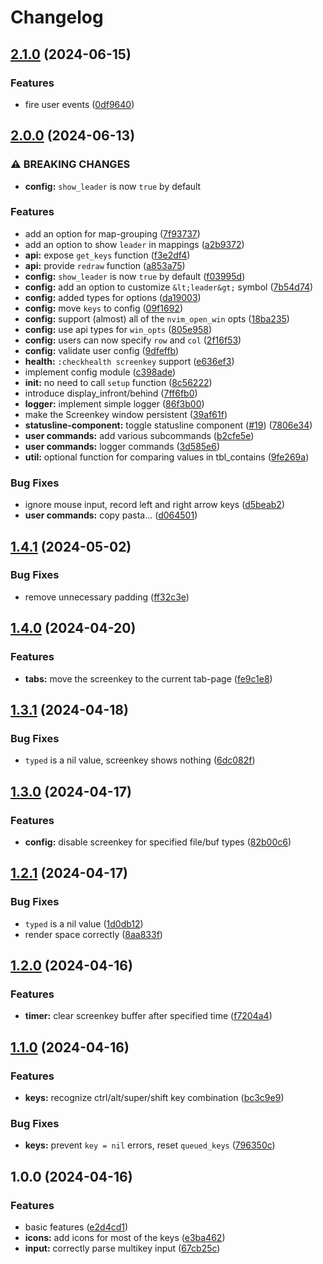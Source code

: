 # Changelog

## [2.1.0](https://github.com/NStefan002/screenkey.nvim/compare/v2.0.0...v2.1.0) (2024-06-15)


### Features

* fire user events ([0df9640](https://github.com/NStefan002/screenkey.nvim/commit/0df9640f04ca9668a1084128a21a40b0a70089a2))

## [2.0.0](https://github.com/NStefan002/screenkey.nvim/compare/v1.4.1...v2.0.0) (2024-06-13)


### ⚠ BREAKING CHANGES

* **config:** `show_leader` is now `true` by default

### Features

* add an option for map-grouping ([7f93737](https://github.com/NStefan002/screenkey.nvim/commit/7f93737c0344814421edfb1fa6739db70c016da9))
* add an option to show `leader` in mappings ([a2b9372](https://github.com/NStefan002/screenkey.nvim/commit/a2b9372ebe6c3eb0344b681241290a2c68e070a4))
* **api:** expose `get_keys` function ([f3e2df4](https://github.com/NStefan002/screenkey.nvim/commit/f3e2df47b6f8134da6a5d336d23688ebaa66f578))
* **api:** provide `redraw` function ([a853a75](https://github.com/NStefan002/screenkey.nvim/commit/a853a754f72536154faa8c437df82366315fb45a))
* **config:** `show_leader` is now `true` by default ([f03995d](https://github.com/NStefan002/screenkey.nvim/commit/f03995df0bf7793f6a59e2e3da7da015845392cf))
* **config:** add an option to customize `&lt;leader&gt;` symbol ([7b54d74](https://github.com/NStefan002/screenkey.nvim/commit/7b54d7417ebf875b11236dbe8eb59116e41ba980))
* **config:** added types for options ([da19003](https://github.com/NStefan002/screenkey.nvim/commit/da1900302bcf266e4e83f6ac15bde5356f158a9f))
* **config:** move `keys` to config ([09f1692](https://github.com/NStefan002/screenkey.nvim/commit/09f169239e5eb3c8180fe929463e2cbcb4ef178a))
* **config:** support (almost) all of the `nvim_open_win` opts ([18ba235](https://github.com/NStefan002/screenkey.nvim/commit/18ba235915b88fa92c7590bc5aae015f9a523101))
* **config:** use api types for `win_opts` ([805e958](https://github.com/NStefan002/screenkey.nvim/commit/805e9582af94db70d42dec1c2de56628177c0b01))
* **config:** users can now specify `row` and `col` ([2f16f53](https://github.com/NStefan002/screenkey.nvim/commit/2f16f5345c308c6a6b216a4aa199bff2247527c6))
* **config:** validate user config ([9dfeffb](https://github.com/NStefan002/screenkey.nvim/commit/9dfeffb00954ff2f5374ef4619a99d68517a147f))
* **health:** `:checkhealth screenkey` support ([e636ef3](https://github.com/NStefan002/screenkey.nvim/commit/e636ef3874489a659971325ff2e2ceef7e391e92))
* implement config module ([c398ade](https://github.com/NStefan002/screenkey.nvim/commit/c398ade44df2fd1cf82f1b08ad77a5622b48d69d))
* **init:** no need to call `setup` function ([8c56222](https://github.com/NStefan002/screenkey.nvim/commit/8c56222272bbe2e9bc46be560b217945d140572e))
* introduce display_infront/behind ([7ff6fb0](https://github.com/NStefan002/screenkey.nvim/commit/7ff6fb08b3af7cb27889060ec906b1a72d190d65))
* **logger:** implement simple logger ([86f3b00](https://github.com/NStefan002/screenkey.nvim/commit/86f3b006bea16ad0ae5e2c8281833e49c5733814))
* make the Screenkey window persistent ([39af61f](https://github.com/NStefan002/screenkey.nvim/commit/39af61f0342eefbc8abb5f015d75977e3d1f19bd))
* **statusline-component:** toggle statusline component ([#19](https://github.com/NStefan002/screenkey.nvim/issues/19)) ([7806e34](https://github.com/NStefan002/screenkey.nvim/commit/7806e344029ca0ce2773250e54783454869f4933))
* **user commands:** add various subcommands ([b2cfe5e](https://github.com/NStefan002/screenkey.nvim/commit/b2cfe5eef8bb979d7ba0c2805042fbbdb10e9582))
* **user commands:** logger commands ([3d585e6](https://github.com/NStefan002/screenkey.nvim/commit/3d585e6b2d0889d4cbfdb2d2235acd6e75accbf9))
* **util:** optional function for comparing values in tbl_contains ([9fe269a](https://github.com/NStefan002/screenkey.nvim/commit/9fe269ade03f19508295f6adfe45f35936fb010e))


### Bug Fixes

* ignore mouse input, record left and right arrow keys ([d5beab2](https://github.com/NStefan002/screenkey.nvim/commit/d5beab2f880180da1d4ab38419d7284fa06eadc4))
* **user commands:** copy pasta... ([d064501](https://github.com/NStefan002/screenkey.nvim/commit/d06450149328ec43794b72cc9700470ba94f2e1f))

## [1.4.1](https://github.com/NStefan002/screenkey.nvim/compare/v1.4.0...v1.4.1) (2024-05-02)


### Bug Fixes

* remove unnecessary padding ([ff32c3e](https://github.com/NStefan002/screenkey.nvim/commit/ff32c3e875daa085872377ae8f50d066df3cef30))

## [1.4.0](https://github.com/NStefan002/screenkey.nvim/compare/v1.3.1...v1.4.0) (2024-04-20)


### Features

* **tabs:** move the screenkey to the current tab-page ([fe9c1e8](https://github.com/NStefan002/screenkey.nvim/commit/fe9c1e8d45309347df8a16d879bb687238892a83))

## [1.3.1](https://github.com/NStefan002/screenkey.nvim/compare/v1.3.0...v1.3.1) (2024-04-18)


### Bug Fixes

* `typed` is a nil value, screenkey shows nothing ([6dc082f](https://github.com/NStefan002/screenkey.nvim/commit/6dc082f5e4cb9e316866801275fcd371fa0c5350))

## [1.3.0](https://github.com/NStefan002/screenkey.nvim/compare/v1.2.1...v1.3.0) (2024-04-17)


### Features

* **config:** disable screenkey for specified file/buf types ([82b00c6](https://github.com/NStefan002/screenkey.nvim/commit/82b00c6bbb01c74024eb8ebed52edb08a905d9e6))

## [1.2.1](https://github.com/NStefan002/screenkey.nvim/compare/v1.2.0...v1.2.1) (2024-04-17)


### Bug Fixes

* `typed` is a nil value ([1d0db12](https://github.com/NStefan002/screenkey.nvim/commit/1d0db12f947fd5020998d9b6523dff5ad05e8179))
* render space correctly ([8aa833f](https://github.com/NStefan002/screenkey.nvim/commit/8aa833f0961f47a0fc68849c4f4da5ed7cb4c620))

## [1.2.0](https://github.com/NStefan002/screenkey.nvim/compare/v1.1.0...v1.2.0) (2024-04-16)


### Features

* **timer:** clear screenkey buffer after specified time ([f7204a4](https://github.com/NStefan002/screenkey.nvim/commit/f7204a414ff374f290c7ac3e808584af0f949c7a))

## [1.1.0](https://github.com/NStefan002/screenkey.nvim/compare/v1.0.0...v1.1.0) (2024-04-16)


### Features

* **keys:** recognize ctrl/alt/super/shift key combination ([bc3c9e9](https://github.com/NStefan002/screenkey.nvim/commit/bc3c9e9ad6e65b276ad41e97cc53750596e520b2))


### Bug Fixes

* **keys:** prevent `key = nil` errors, reset `queued_keys` ([796350c](https://github.com/NStefan002/screenkey.nvim/commit/796350c01edf0662785df30a9eed340d57907c43))

## 1.0.0 (2024-04-16)


### Features

* basic features ([e2d4cd1](https://github.com/NStefan002/screenkey.nvim/commit/e2d4cd1e101c20c16dafe52760124f9a27f0968e))
* **icons:** add icons for most of the keys ([e3ba462](https://github.com/NStefan002/screenkey.nvim/commit/e3ba46277382a3716392cd997f1b3f0cf878028a))
* **input:** correctly parse multikey input ([67cb25c](https://github.com/NStefan002/screenkey.nvim/commit/67cb25cbb75bc7703649757b1b88dd6644fd935a))
